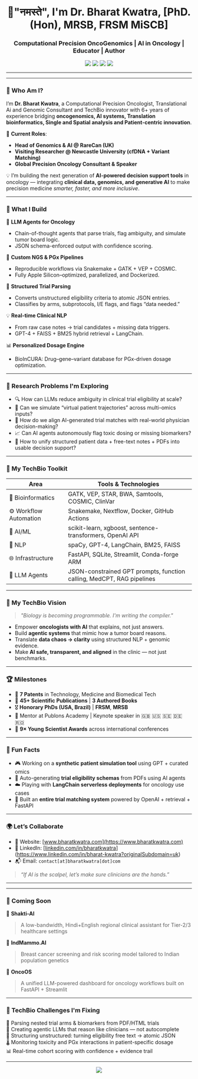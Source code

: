 <h1 align="center"> 🙏"नमस्ते", I'm Dr. Bharat Kwatra, [PhD.(Hon), MRSB, FRSM MiSCB] </h1>
<h3 align="center">Computational Precision OncoGenomics | AI in Oncology | Educator | Author</h3>

<p align="center">
  <img src="https://img.shields.io/badge/Precision-Oncology-red" />
  <img src="https://img.shields.io/badge/AI--Driven--Research-Enabled-blueviolet" />
  <img src="https://img.shields.io/badge/Fellowship-FRSM%20%26%20MRSB-green" />
  <img src="https://img.shields.io/badge/Mac-Apple%20Silicon%20Optimized-lightgrey" />
</p>

---

---

### 👋 Who Am I?

I’m **Dr. Bharat Kwatra**, a Computational Precision Oncologist, Translational Ai and Genomic Consultant and TechBio innovator with 6+ years of experience bridging **oncogenomics, AI systems, Translation bioinformatics, Single and Spatial analysis and Patient-centric innovation**.

🔬 **Current Roles**:
- **Head of Genomics & AI @ RareCan (UK)**
- **Visiting Researcher @ Newcastle University (cfDNA + Variant Matching)**
- **Global Precision Oncology Consultant & Speaker**

💡 I’m building the next generation of **AI-powered decision support tools** in oncology — integrating **clinical data, genomics, and generative AI** to make precision medicine *smarter, faster, and more inclusive*.

---

### 🔭 What I Build

🚀 **LLM Agents for Oncology**
- Chain-of-thought agents that parse trials, flag ambiguity, and simulate tumor board logic.
- JSON schema-enforced output with confidence scoring.

🧬 **Custom NGS & PGx Pipelines**
- Reproducible workflows via Snakemake + GATK + VEP + COSMIC.
- Fully Apple Silicon–optimized, parallelized, and Dockerized.

📄 **Structured Trial Parsing**
- Converts unstructured eligibility criteria to atomic JSON entries.
- Classifies by arms, subprotocols, I/E flags, and flags “data needed.”

💡 **Real-time Clinical NLP**
- From raw case notes → trial candidates + missing data triggers.
- GPT-4 + FAISS + BM25 hybrid retrieval + LangChain.

📊 **Personalized Dosage Engine**
- BioInCURA: Drug–gene–variant database for PGx-driven dosage optimization.

---

### 🧠 Research Problems I'm Exploring

- 🔍 How can LLMs reduce ambiguity in clinical trial eligibility at scale?
- 🧬 Can we simulate “virtual patient trajectories” across multi-omics inputs?
- 🤖 How do we align AI-generated trial matches with real-world physician decision-making?
- 📈 Can AI agents autonomously flag toxic dosing or missing biomarkers?
- 🧠 How to unify structured patient data + free-text notes + PDFs into usable decision support?

---

### 🧰 My TechBio Toolkit

| Area | Tools & Technologies |
|------|----------------------|
| 🧬 Bioinformatics | GATK, VEP, STAR, BWA, Samtools, COSMIC, ClinVar |
| ⚙️ Workflow Automation | Snakemake, Nextflow, Docker, GitHub Actions |
| 🤖 AI/ML | scikit-learn, xgboost, sentence-transformers, OpenAI API |
| 💬 NLP | spaCy, GPT-4, LangChain, BM25, FAISS |
| 🌐 Infrastructure | FastAPI, SQLite, Streamlit, Conda-forge ARM |
| 🧠 LLM Agents | JSON-constrained GPT prompts, function calling, MedCPT, RAG pipelines |

---

### 🧬 My TechBio Vision

> _"Biology is becoming programmable. I'm writing the compiler."_

- Empower **oncologists with AI** that explains, not just answers.
- Build **agentic systems** that mimic how a tumor board reasons.
- Translate **data chaos → clarity** using structured NLP + genomic evidence.
- Make **AI safe, transparent, and aligned** in the clinic — not just benchmarks.

---

### 🏆 Milestones

- 🧪 **7 Patents** in Technology, Medicine and Biomedical Tech
- 📖 **45+ Scientific Publications** | **3 Authored Books**
- 🎖️ **Honorary PhDs (USA, Brazil)** | **FRSM**, **MRSB**
- 🧠 Mentor at Publons Academy | Keynote speaker in 🇬🇧 🇺🇸 🇸🇪 🇩🇪 🇷🇴
- 🏅 **9× Young Scientist Awards** across international conferences

---

### 💬 Fun Facts

- 🎮 Working on a **synthetic patient simulation tool** using GPT + curated omics
- 📜 Auto-generating **trial eligibility schemas** from PDFs using AI agents
- ☁️ Playing with **LangChain serverless deployments** for oncology use cases
- 🧪 Built an **entire trial matching system** powered by OpenAI + retrieval + FastAPI

---

### 🌍 Let’s Collaborate

- 🔗 Website: [www.bharatkwatra.com](https://www.bharatkwatra.com)
- 💼 LinkedIn: [[linkedin.com/in/bharatkwatra]((https://www.linkedin.com/in/bharat-kwatra?originalSubdomain=uk))](https://www.linkedin.com/in/bharat-kwatra?originalSubdomain=uk)
- 📬 Email: `contact[at]bharatkwatra[dot]com`

> _“If AI is the scalpel, let’s make sure clinicians are the hands.”_

---

---

### 🔮 Coming Soon

🧠 **Shakti-AI**  
> A low-bandwidth, Hindi+English regional clinical assistant for Tier-2/3 healthcare settings

🧬 **IndMammo.AI**  
> Breast cancer screening and risk scoring model tailored to Indian population genetics

🧪 **OncoOS**  
> A unified LLM-powered dashboard for oncology workflows built on FastAPI + Streamlit

---

### 🔧 TechBio Challenges I'm Fixing

🧩 Parsing nested trial arms & biomarkers from PDF/HTML trials  
🦾 Creating agentic LLMs that reason like clinicians — not autocomplete  
📄 Structuring unstructured: turning eligibility free text → atomic JSON  
🌡 Monitoring toxicity and PGx interactions in patient-specific dosage  
📊 Real-time cohort scoring with confidence + evidence trail

---

<p align="center">
  <img src="https://visitcount.itsvg.in/api?id=bharatkwatra&label=Profile%20Visits&color=6f42c1&icon=github" />
</p>
